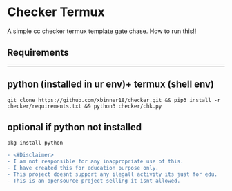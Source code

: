 # Checker Termux

A simple cc checker termux template gate chase.
How to run this!!

## Requirements
---
python (installed in ur env)+
termux (shell env)
---
```
git clone https://github.com/xbinner18/checker.git && pip3 install -r checker/requirements.txt && python3 checker/chk.py
```
## optional if python not installed
```
pkg install python
```

```diff
- <#Disclaimer>
- I am not responsible for any inappropriate use of this.
- I have created this for education purpose only.
- This project doesnt support any ilegall activity its just for edu.
- This is an opensource project selling it isnt allowed.
```
